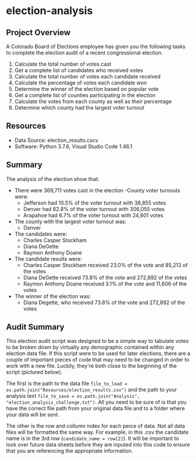 # election-analysis

## Project Overview
A Colorado Board of Elections employee has given you the following tasks to complete the election audit of a recent congressional election.

1. Calculate the total number of votes cast
2. Get a complete list of candidates who received votes
3. Calculate the total number of votes each candidate received
4. Calculate the percentage of votes each candidate won
5. Determine the winner of the election based on popular vote
6. Get a complete list of counties participating in the election
7. Calculate the votes from each county as well as their percentage
8. Determine which county had the largest voter turnout


## Resources
- Data Source: election_results.cscv
- Software: Python 3.7.6, Visual Studio Code 1.46.1

## Summary
The analysis of the election show that:
- There were 369,711 votes cast in the election
-County voter turnouts were:
  - Jefferson had 10.5% of the voter turnout with 38,855 votes
  - Denver had 82.8% of the voter turnout with 306,055 votes
  - Arapahoe had 6.7% of the voter turnout with 24,801 votes
- The county with the largest voter turnout was:
  - Denver
- The candidates were:
  - Charles Casper Stockham 
  - Diana DeGette
  - Raymon Anthony Doane
- The candidate results were:
  - Charles Casper Stockham received 23.0% of the vote and 85,213 of the votes
  - Diana DeGette received 73.8% of the vote and 272,892 of the votes
  - Raymon Anthony Doane received 3.1% of the vote and 11,606 of the votes
- The winner of the election was:
  - Diana Degette, who received 73.8% of the vote and 272,892 of the votes
  
## Audit Summary
This election audit script was designed to be a simple way to tabulate votes to be broken down by virtually any demographic contained within any election data file. If this script were to be used for later elections, there are a couple of important pieces of code that may need to be changed in order to work with a new file. Luckily, they're both close to the beginning of the script (pictured below).

The first is the path to the data file `file_to_load = os.path.join("Resources/election_results.csv")` and the path to your analysis text `file_to_save = os.path.join("Analysis", "election_analysis_challenge.txt")`. All you need to be sure of is that you have the correct file path from your original data file and to a folder where your data will be sent.

The other is the row and collumn index for each peice of data. Not all data files will be formatted the same way. For example, in this .csv the candidate name is in the 3rd row (`candidate_name = row[2]`). It will be important to look over future data sheets before they are inputed into this code to ensure that you are referencing the appropriate information.

